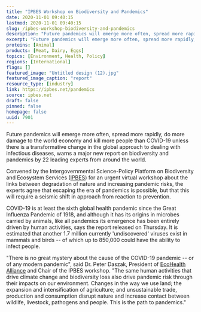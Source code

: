 ```yaml
---
title: "IPBES Workshop on Biodiversity and Pandemics"
date: 2020-11-01 09:40:15
lastmod: 2020-11-01 09:40:15
slug: /ipbes-workshop-biodiversity-and-pandemics
description: "Future pandemics will emerge more often, spread more rapidly, do more damage to the world economy and kill more people than COVID-19 unless there is a transformative change in the global approach to dealing with infectious diseases, warns a major new report on biodiversity and pandemics by 22 leading experts from around the world."
excerpt: "Future pandemics will emerge more often, spread more rapidly, do more damage to the world economy and kill more people than COVID-19 unless there is a transformative change in the global approach to dealing with infectious diseases, warns a major new report on biodiversity and pandemics by 22 leading experts from around the world."
proteins: [Animal]
products: [Meat, Dairy, Eggs]
topics: [Environment, Health, Policy]
regions: [International]
flags: []
featured_image: "Untitled design (12).jpg"
featured_image_caption: "report"
resource_type: [industry]
link: https://ipbes.net/pandemics
source: ipbes.net
draft: false
pinned: false
homepage: false
uuid: 7901
---
```

Future pandemics will emerge more often, spread more rapidly, do more
damage to the world economy and kill more people than COVID-19 unless
there is a transformative change in the global approach to dealing with
infectious diseases, warns a major new report on biodiversity and
pandemics by 22 leading experts from around the world.

Convened by the Intergovernmental Science-Policy Platform on
Biodiversity and Ecosystem Services ([IPBES](http://www.ipbes.net/)) for
an urgent virtual workshop about the links between degradation of nature
and increasing pandemic risks, the experts agree that escaping the era
of pandemics is possible, but that this will require a seismic shift in
approach from reaction to prevention.

COVID-19 is at least the sixth global health pandemic since the Great
Influenza Pandemic of 1918, and although it has its origins in microbes
carried by animals, like all pandemics its emergence has been entirely
driven by human activities, says the report released on Thursday. It is
estimated that another 1.7 million currently 'undiscovered' viruses
exist in mammals and birds -- of which up to 850,000 could have the
ability to infect people.

"There is no great mystery about the cause of the COVID-19 pandemic --
or of any modern pandemic", said Dr. Peter Daszak, President
of [EcoHealth
Alliance](https://www.ecohealthalliance.org/personnel/dr-peter-daszak) and
Chair of the IPBES workshop. "The same human activities that drive
climate change and biodiversity loss also drive pandemic risk through
their impacts on our environment. Changes in the way we use land; the
expansion and intensification of agriculture; and unsustainable trade,
production and consumption disrupt nature and increase contact between
wildlife, livestock, pathogens and people. This is the path to
pandemics."
